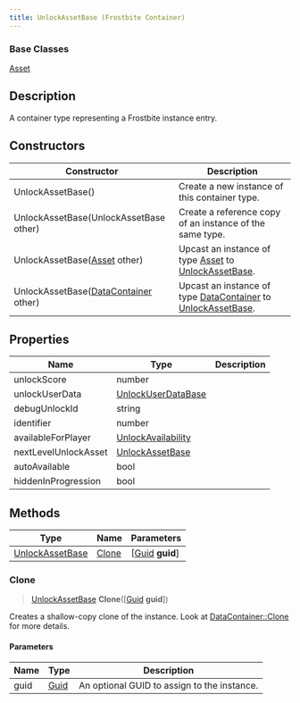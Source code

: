 ```yaml
---
title: UnlockAssetBase (Frostbite Container)
---
```

### Base Classes

[Asset](Asset)

## Description

A container type representing a Frostbite instance entry.

## Constructors

| Constructor                                                                | Description                                                                                                           |
| -------------------------------------------------------------------------- | --------------------------------------------------------------------------------------------------------------------- |
| UnlockAssetBase()                                                          | Create a new instance of this container type.                                                                         |
| UnlockAssetBase(UnlockAssetBase other)                                     | Create a reference copy of an instance of the same type.                                                              |
| UnlockAssetBase([Asset](Asset) other)                                      | Upcast an instance of type [Asset](Asset) to [UnlockAssetBase](UnlockAssetBase).                                      |
| UnlockAssetBase([DataContainer](/vext/ref/cls/shr/datacontainer) other) | Upcast an instance of type [DataContainer](/vext/ref/cls/shr/datacontainer) to [UnlockAssetBase](UnlockAssetBase). |

## Properties

| Name                 | Type                                     | Description |
| -------------------- | ---------------------------------------- | ----------- |
| unlockScore          | number                                   |             |
| unlockUserData       | [UnlockUserDataBase](UnlockUserDataBase) |             |
| debugUnlockId        | string                                   |             |
| identifier           | number                                   |             |
| availableForPlayer   | [UnlockAvailability](UnlockAvailability) |             |
| nextLevelUnlockAsset | [UnlockAssetBase](UnlockAssetBase)       |             |
| autoAvailable        | bool                                     |             |
| hiddenInProgression  | bool                                     |             |

## Methods

| Type                               | Name            | Parameters                                     |
| ---------------------------------- | --------------- | ---------------------------------------------- |
| [UnlockAssetBase](UnlockAssetBase) | [Clone](#clone) | \[[Guid](/vext/ref/cls/shr/guid) **guid**\] |

### Clone

> [UnlockAssetBase](UnlockAssetBase) **Clone**(\[[Guid](/vext/ref/cls/shr/guid) **guid**\])

Creates a shallow-copy clone of the instance. Look at [DataContainer::Clone](/vext/ref/cls/shr/datacontainer#clone) for more details.

#### Parameters

| Name | Type         | Description                                 |
| ---- | ------------ | ------------------------------------------- |
| guid | [Guid](Guid) | An optional GUID to assign to the instance. |
